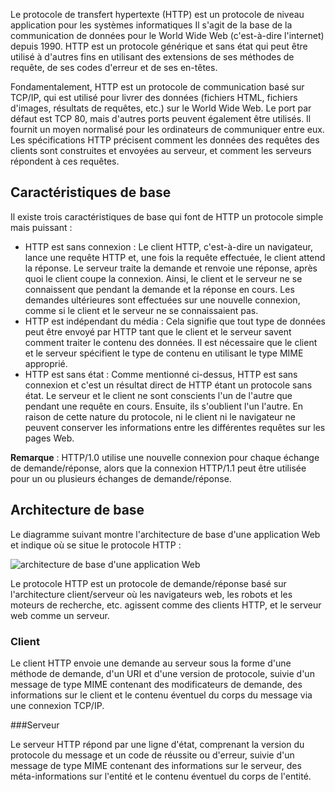 Le protocole de transfert hypertexte (HTTP) est un protocole de niveau application pour les systèmes informatiques Il s'agit de la base de la communication de données pour le World Wide Web (c'est-à-dire l'internet) depuis 1990. HTTP est un protocole générique et sans état qui peut être utilisé à d'autres fins en utilisant des extensions de ses méthodes de requête, de ses codes d'erreur et de ses en-têtes.

Fondamentalement, HTTP est un protocole de communication basé sur TCP/IP, qui est utilisé pour livrer des données (fichiers HTML, fichiers d'images, résultats de requêtes, etc.) sur le World Wide Web. Le port par défaut est TCP 80, mais d'autres ports peuvent également être utilisés. Il fournit un moyen normalisé pour les ordinateurs de communiquer entre eux. Les spécifications HTTP précisent comment les données des requêtes des clients sont construites et envoyées au serveur, et comment les serveurs répondent à ces requêtes.

## Caractéristiques de base

Il existe trois caractéristiques de base qui font de HTTP un protocole simple mais puissant :

- HTTP est sans connexion : Le client HTTP, c'est-à-dire un navigateur, lance une requête HTTP et, une fois la requête effectuée, le client attend la réponse. Le serveur traite la demande et renvoie une réponse, après quoi le client coupe la connexion. Ainsi, le client et le serveur ne se connaissent que pendant la demande et la réponse en cours. Les demandes ultérieures sont effectuées sur une nouvelle connexion, comme si le client et le serveur ne se connaissaient pas.
- HTTP est indépendant du média : Cela signifie que tout type de données peut être envoyé par HTTP tant que le client et le serveur savent comment traiter le contenu des données. Il est nécessaire que le client et le serveur spécifient le type de contenu en utilisant le type MIME approprié.
- HTTP est sans état : Comme mentionné ci-dessus, HTTP est sans connexion et c'est un résultat direct de HTTP étant un protocole sans état. Le serveur et le client ne sont conscients l'un de l'autre que pendant une requête en cours. Ensuite, ils s'oublient l'un l'autre. En raison de cette nature du protocole, ni le client ni le navigateur ne peuvent conserver les informations entre les différentes requêtes sur les pages Web.

__Remarque__ : HTTP/1.0 utilise une nouvelle connexion pour chaque échange de demande/réponse, alors que la connexion HTTP/1.1 peut être utilisée pour un ou plusieurs échanges de demande/réponse.

## Architecture de base

Le diagramme suivant montre l'architecture de base d'une application Web et indique où se situe le protocole HTTP :

![architecture de base d'une application Web](https://raw.githubusercontent.com/Microleadoff/content/master/lang/fr/courses/R%C3%A9seaux/Protocoles%20r%C3%A9seaux/HTTP/courses/0010%20-%20Introduction/images/image1.jpg)

Le protocole HTTP est un protocole de demande/réponse basé sur l'architecture client/serveur où les navigateurs web, les robots et les moteurs de recherche, etc. agissent comme des clients HTTP, et le serveur web comme un serveur.

### Client

Le client HTTP envoie une demande au serveur sous la forme d'une méthode de demande, d'un URI et d'une version de protocole, suivie d'un message de type MIME contenant des modificateurs de demande, des informations sur le client et le contenu éventuel du corps du message via une connexion TCP/IP.

###Serveur

Le serveur HTTP répond par une ligne d'état, comprenant la version du protocole du message et un code de réussite ou d'erreur, suivie d'un message de type MIME contenant des informations sur le serveur, des méta-informations sur l'entité et le contenu éventuel du corps de l'entité.

